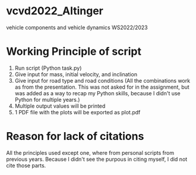 # vcvd2022_Altinger
vehicle components and vehicle dynamics WS2022/2023

# Working Principle of script
1. Run script (Python task.py)
2. Give input for mass, initial velocity, and inclination
3. Give input for road type and road conditions
(All the combinations work as from the presentation. This was not asked for in the assignment, but was added as a way to recap my Python skills, because I didn't use Python for multiple years.)
4. Multiple output values will be printed
5. 1 PDF file with the plots will be exported as plot.pdf

# Reason for lack of citations
All the principles used except one, where from personal scripts from previous years.
Because I didn't see the purpous in citing myself, I did not cite those parts.
